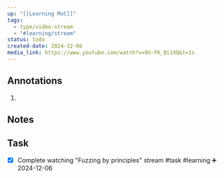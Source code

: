 ```yaml
---
up: "[[Learning MoC]]"
tags:
  - type/video-stream
  - "#learning/stream"
status: todo
created-date: 2024-12-06
media_link: https://www.youtube.com/watch?v=9U-FK_Qi1XQ&t=1s
---
```


## Annotations

1. 

## Notes

## Task

- [x] Complete watching "Fuzzing by principles" stream #task #learning ➕ 2024-12-06